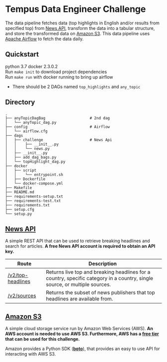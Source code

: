 # Tempus Data Engineer Challenge
The data pipeline fetches data (top highlights in English and/or results from specified top) from [News API](https://newsapi.org),
 transform the data into a tabular structure,
 and store the transformed data on [Amazon S3](https://aws.amazon.com/s3/).
 This data pipeline uses [Apache Airflow](https://airflow.apache.org) to fetch the data daily.

## Quickstart
python 3.7 docker 2.3.0.2\
Run `make init` to download project dependencies\
Run `make run` with docker running to bring up airflow
 * There should be 2 DAGs named `top_highlights` and `any_topic`


## Directory
    .
    ├── anyTopicDagBag                    # 2nd dag
    │   └── anyTopic_dag.py                          
    ├── config                            # Airflow
    │   └── airflow.cfg  
    ├── dags                    
    │   ├── challenge                     # News Api
    │   │    ├── __init__.py             
    │   │    └── news.py
    │   ├── __init__.py
    │   ├── add_dag_bags.py
    │   └── topHighlight_dag.py               
    ├── docker                    
    │   ├── script               
    │   │    └── entrypoint.sh
    │   ├── Dockerfile              
    │   └── docker-compose.yml               
    ├── Makefile
    ├── README.md
    ├── requirements-setup.txt
    ├── requirements-test.txt
    ├── requirements.txt
    ├── setup.cfg
    └── setup.py


## [News API](https://newsapi.org)
A simple REST API that can be used to retrieve breaking headlines and search for articles. **A free News API account is required to obtain an API key.**

| Route             | Description                                                                                                                |
|-------------------|----------------------------------------------------------------------------------------------------------------------------|
| [/v2/top-headlines](https://newsapi.org/docs/endpoints/top-headlines) | Returns live top and breaking headlines for a country, specific category in a country, single source, or multiple sources. |
| [/v2/sources](https://newsapi.org/docs/endpoints/sources) | Returns the subset of news publishers that top headlines are available from. |


## [Amazon S3](https://aws.amazon.com/s3/)
A simple cloud storage service run by Amazon Web Services (AWS). **An AWS account is needed to use AWS S3. Furthermore, AWS has a [free tier](https://aws.amazon.com/free/) that can be used for this challenge.**

Amazon provides a Python SDK (**[boto](http://boto3.readthedocs.io/en/latest/guide/resources.html)**), that provides an easy to use API for interacting with AWS S3.

